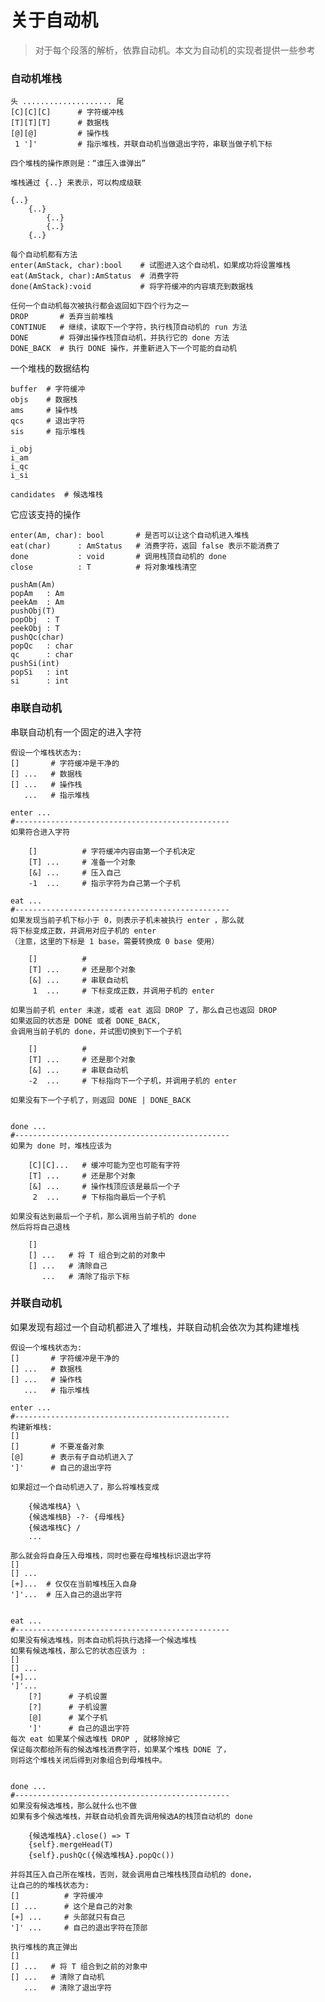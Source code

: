 关于自动机
====
> 对于每个段落的解析，依靠自动机。本文为自动机的实现者提供一些参考

### 自动机堆栈

    头 .................... 尾
    [C][C][C]      # 字符缓冲栈
    [T][T][T]      # 数据栈
    [@][@]         # 操作栈
     1 ']'         # 指示堆栈，并联自动机当做退出字符，串联当做子机下标
    
    四个堆栈的操作原则是：“谁压入谁弹出”
    
    堆栈通过 {..} 来表示，可以构成级联
    
    {..}
        {..}
            {..}
            {..}
        {..}
    
    每个自动机都有方法
    enter(AmStack, char):bool    # 试图进入这个自动机，如果成功将设置堆栈
    eat(AmStack, char):AmStatus  # 消费字符
    done(AmStack):void           # 将字符缓冲的内容填充到数据栈
    
    任何一个自动机每次被执行都会返回如下四个行为之一
    DROP       # 丢弃当前堆栈
    CONTINUE   # 继续，读取下一个字符，执行栈顶自动机的 run 方法
    DONE       # 将弹出操作栈顶自动机，并执行它的 done 方法
    DONE_BACK  # 执行 DONE 操作，并重新进入下一个可能的自动机

一个堆栈的数据结构

    buffer  # 字符缓冲
    objs    # 数据栈
    ams     # 操作栈
    qcs     # 退出字符 
    sis     # 指示堆栈
    
    i_obj
    i_am
    i_qc
    i_si
    
    candidates  # 候选堆栈
    
它应该支持的操作

    enter(Am, char): bool       # 是否可以让这个自动机进入堆栈
    eat(char)      : AmStatus   # 消费字符，返回 false 表示不能消费了
    done           : void       # 调用栈顶自动机的 done
    close          : T          # 将对象堆栈清空
    
    pushAm(Am)
    popAm   : Am
    peekAm  : Am
    pushObj(T)
    popObj  : T
    peekObj : T
    pushQc(char)
    popQc   : char
    qc      : char
    pushSi(int)
    popSi   : int
    si      : int
    
    

### 串联自动机

串联自动机有一个固定的进入字符

    假设一个堆栈状态为:
    []       # 字符缓冲是干净的
    [] ...   # 数据栈
    [] ...   # 操作栈
       ...   # 指示堆栈
       
    enter ...
    #------------------------------------------------
    如果符合进入字符
    
        []          # 字符缓冲内容由第一个子机决定
        [T] ...     # 准备一个对象
        [&] ...     # 压入自己
        -1  ...     # 指示字符为自己第一个子机
    
    eat ...
    #------------------------------------------------
    如果发现当前子机下标小于 0，则表示子机未被执行 enter ，那么就
    将下标变成正数，并调用对应子机的 enter 
    （注意，这里的下标是 1 base，需要转换成 0 base 使用）
    
        []          #
        [T] ...     # 还是那个对象
        [&] ...     # 串联自动机
         1  ...     # 下标变成正数，并调用子机的 enter
             
    如果当前子机 enter 未遂，或者 eat 返回 DROP 了，那么自己也返回 DROP
    如果返回的状态是 DONE 或者 DONE_BACK, 
    会调用当前子机的 done，并试图切换到下一个子机
        
        []          #
        [T] ...     # 还是那个对象
        [&] ...     # 串联自动机
        -2  ...     # 下标指向下一个子机，并调用子机的 enter
    
    如果没有下一个子机了，则返回 DONE | DONE_BACK
    
    
    done ...
    #------------------------------------------------
    如果为 done 时，堆栈应该为     
    
        [C][C]...   # 缓冲可能为空也可能有字符
        [T] ...     # 还是那个对象
        [&] ...     # 操作栈顶应该是最后一个子
         2  ...     # 下标指向最后一个子机
    
    如果没有达到最后一个子机，那么调用当前子机的 done
    然后将将自己退栈
    
        []
        [] ...   # 将 T 组合到之前的对象中
        [] ...   # 清除自己
           ...   # 清除了指示下标
         
    
### 并联自动机

如果发现有超过一个自动机都进入了堆栈，并联自动机会依次为其构建堆栈

    假设一个堆栈状态为:
    []       # 字符缓冲是干净的
    [] ...   # 数据栈
    [] ...   # 操作栈
       ...   # 指示堆栈

    enter ...
    #------------------------------------------------
    构建新堆栈:
    []
    []       # 不要准备对象
    [@]      # 表示有子自动机进入了
    ']'      # 自己的退出字符
    
    如果超过一个自动机进入了，那么将堆栈变成
    
        {候选堆栈A} \
        {候选堆栈B} -?- {母堆栈}
        {候选堆栈C} /
        ... 

    那么就会将自身压入母堆栈，同时也要在母堆栈标识退出字符
    []
    [] ...
    [+]...  # 仅仅在当前堆栈压入自身
    ']'...  # 压入自己的退出字符


    eat ...
    #------------------------------------------------
    如果没有候选堆栈，则本自动机将执行选择一个候选堆栈
    如果有候选堆栈，那么它的状态应该为 :
    []
    [] ...
    [+]...
    ']'...
        [?]      # 子机设置
        [?]      # 子机设置
        [@]      # 某个子机
        ']'      # 自己的退出字符
    每次 eat 如果某个候选堆栈 DROP , 就移除掉它
    保证每次都给所有的候选堆栈消费字符，如果某个堆栈 DONE 了，
    则将这个堆栈关闭后得到对象组合到母堆栈中。
    
    
    done ...
    #------------------------------------------------
    如果没有候选堆栈，那么就什么也不做
    如果有多个候选堆栈，并联自动机会首先调用候选A的栈顶自动机的 done
    
        {候选堆栈A}.close() => T
        {self}.mergeHead(T)
        {self}.pushQc({候选堆栈A}.popQc())
        
    并将其压入自己所在堆栈，否则，就会调用自己堆栈栈顶自动机的 done，
    让自己的的堆栈状态为:
    []          # 字符缓冲
    [] ...      # 这个是自己的对象
    [+] ...     # 头部就只有自己
    ']' ...     # 自己的退出字符在顶部
    
    执行堆栈的真正弹出
    []
    [] ...   # 将 T 组合到之前的对象中
    [] ...   # 清除了自动机
       ...   # 清除了退出字符



























